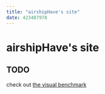 ```yaml
---
title: "airshipHave's site"
date: 423487978
---
```


# airshipHave's site
## TODO
check out [the visual benchmark](articles/benchmark.html)
